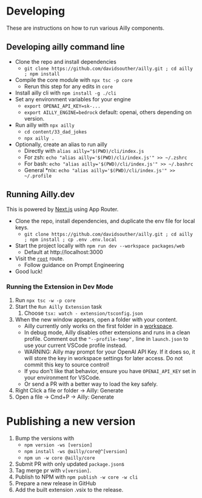 # Developing

These are instructions on how to run various Ailly components.

## Developing ailly command line

- Clone the repo and install dependencies
  - `git clone https://github.com/davidsouther/ailly.git ; cd ailly ; npm install`
- Compile the core module with `npx tsc -p core`
  - Rerun this step for any edits in `core`
- Install ailly cli with `npm install -g ./cli`
- Set any environment variables for your engine
  - `export OPENAI_API_KEY=sk-...`
  - `export AILLY_ENGINE=bedrock` default: openai, others depending on version.
- Run ailly with `npx ailly`
  - `cd content/33_dad_jokes`
  - `npx ailly .`
- Optionally, create an alias to run ailly
  - Directly with `alias ailly="$(PWD)/cli/index.js`
  - For zsh: `echo "alias ailly='$(PWD)/cli/index.js'" >> ~/.zshrc`
  - For bash: `echo "alias ailly='$(PWD)/cli/index.js'" >> ~/.bashrc`
  - General \*nix: `echo "alias ailly='$(PWD)/cli/index.js'" >> ~/.profile`

## Running Ailly.dev

This is powered by [Next.js](https://nextjs.org/) using App Router.

- Clone the repo, install dependencies, and duplicate the env file for local keys.
  - `git clone https://github.com/davidsouther/ailly.git ; cd ailly ; npm install ; cp .env .env.local`
- Start the project locally with `npm run dev --workspace packages/web`
  - Default at http://localhost:3000
- Visit the [`root`](http://localhost:3000/) route.
  - Follow guidance on Prompt Engineering
- Good luck!

### Running the Extension in Dev Mode

1. Run `npx tsc -w -p core`
1. Start the `Run Ailly Extension` task
   1. Choose `tsx: watch - extension/tsconfig.json`
1. When the new window appears, open a folder with your content.
   - Ailly currently only works on the first folder in a [workspace](https://code.visualstudio.com/docs/editor/workspaces).
   - In debug mode, Ailly disables other extensions and runs in a clean profile. Comment out the `"--profile-temp",` line in `launch.json` to use your current VSCode profile instead.
   - WARNING: Ailly may prompt for your OpenAI API Key. If it does so, it will store the key in workspace settings for later access. Do not commit this key to source control!
   - If you don't like that behavior, ensure you have `OPENAI_API_KEY` set in your environment for VSCode.
   - Or send a PR with a better way to load the key safely.
1. Right Click a file or folder -> Ailly: Generate
1. Open a file -> Cmd+P -> Ailly: Generate

# Publishing a new version

1. Bump the versions with
   - `npm version -ws [version]`
   - `npm install -ws @ailly/core@^[version]`
   - `npm un -w core @ailly/core`
2. Submit PR with only updated `package.json`s
3. Tag merge pr with `v[version]`.
4. Publish to NPM with `npm publish -w core -w cli`
5. Prepare a new release in GitHub
6. Add the built extension .vsix to the release.
